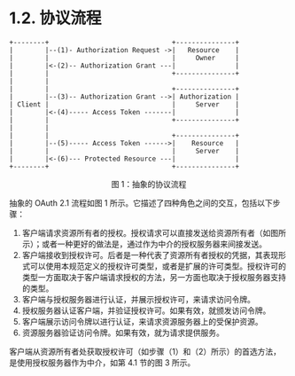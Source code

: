 # 1.2. 协议流程

```
+--------+                               +---------------+
|        |--(1)- Authorization Request ->|   Resource    |
|        |                               |     Owner     |
|        |<-(2)-- Authorization Grant ---|               |
|        |                               +---------------+
|        |
|        |                               +---------------+
|        |--(3)-- Authorization Grant -->| Authorization |
| Client |                               |     Server    |
|        |<-(4)----- Access Token -------|               |
|        |                               +---------------+
|        |
|        |                               +---------------+
|        |--(5)----- Access Token ------>|    Resource   |
|        |                               |     Server    |
|        |<-(6)--- Protected Resource ---|               |
+--------+                               +---------------+
```

<p align="center">图 1：抽象的协议流程</p>

抽象的 OAuth 2.1 流程如图 1 所示。它描述了四种角色之间的交互，包括以下步骤：

1. 客户端请求资源所有者的授权。授权请求可以直接发送给资源所有者（如图所示）；或者一种更好的做法是，通过作为中介的授权服务器来间接发送。
2. 客户端接收到授权许可。后者是一种代表了资源所有者授权的凭据，其表现形式可以使用本规范定义的授权许可类型，或者是扩展的许可类型。授权许可的类型一方面取决于客户端请求授权的方法，另一方面也取决于授权服务器支持的类型。
3. 客户端与授权服务器进行认证，并展示授权许可，来请求访问令牌。
4. 授权服务器认证客户端，并验证授权许可。如果有效，就颁发访问令牌。
5. 客户端展示访问令牌以进行认证，来请求资源服务器上的受保护资源。
6. 资源服务器验证访问令牌。如果有效，就为请求提供服务。

客户端从资源所有者处获取授权许可（如步骤（1）和（2）所示）的首选方法，是使用授权服务器作为中介，如第 4.1 节的图 3 所示。
